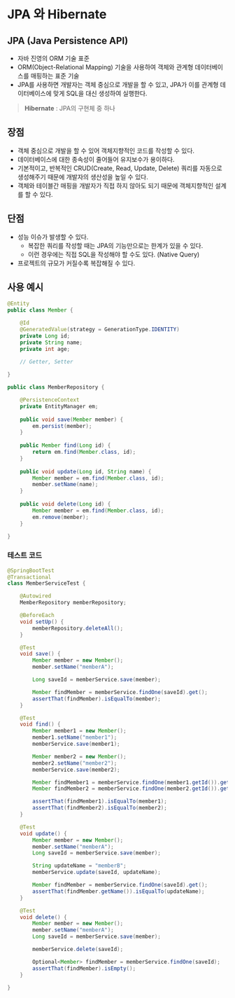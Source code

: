 # JPA 와 Hibernate

## JPA (Java Persistence API)
- 자바 진영의 ORM 기술 표준
- ORM(Object-Relational Mapping) 기술을 사용하여 객체와 관계형 데이터베이스를 매핑하는 표준 기술
- JPA를 사용하면 개발자는 객체 중심으로 개발을 할 수 있고, JPA가 이를 관계형 데이터베이스에 맞게 SQL을 대신 생성하여 실행한다.

> **Hibernate** : JPA의 구현체 중 하나

## 장점
- 객체 중심으로 개발을 할 수 있어 객체지향적인 코드를 작성할 수 있다.
- 데이터베이스에 대한 종속성이 줄어들어 유지보수가 용이하다.
- 기본적이고, 반복적인 CRUD(Create, Read, Update, Delete) 쿼리를 자동으로 생성해주기 때문에 개발자의 생산성을 높일 수 있다.
- 객체와 테이블간 매핑을 개발자가 직접 하지 않아도 되기 때문에 객체지향적인 설계를 할 수 있다.

## 단점
- 성능 이슈가 발생할 수 있다.
    - 복잡한 쿼리를 작성할 때는 JPA의 기능만으로는 한계가 있을 수 있다.
    - 이런 경우에는 직접 SQL을 작성해야 할 수도 있다. (Native Query)
- 프로젝트의 규모가 커질수록 복잡해질 수 있다.

## 사용 예시
```java
@Entity
public class Member {

    @Id
    @GeneratedValue(strategy = GenerationType.IDENTITY)
    private Long id;
    private String name;
    private int age;
    
    // Getter, Setter

}
```

```java
public class MemberRepository {

    @PersistenceContext
    private EntityManager em;
    
    public void save(Member member) {
        em.persist(member);
    }
    
    public Member find(Long id) {
        return em.find(Member.class, id);
    }
    
    public void update(Long id, String name) {
        Member member = em.find(Member.class, id);
        member.setName(name);
    }
    
    public void delete(Long id) {
        Member member = em.find(Member.class, id);
        em.remove(member);
    }

}
```

### 테스트 코드
```java
@SpringBootTest
@Transactional
class MemberServiceTest {

    @Autowired
    MemberRepository memberRepository;

    @BeforeEach
    void setUp() {
        memberRepository.deleteAll();
    }

    @Test
    void save() {
        Member member = new Member();
        member.setName("memberA");

        Long saveId = memberService.save(member);

        Member findMember = memberService.findOne(saveId).get();
        assertThat(findMember).isEqualTo(member);
    }

    @Test
    void find() {
        Member member1 = new Member();
        member1.setName("member1");
        memberService.save(member1);

        Member member2 = new Member();
        member2.setName("member2");
        memberService.save(member2);

        Member findMember1 = memberService.findOne(member1.getId()).get();
        Member findMember2 = memberService.findOne(member2.getId()).get();

        assertThat(findMember1).isEqualTo(member1);
        assertThat(findMember2).isEqualTo(member2);
    }

    @Test
    void update() {
        Member member = new Member();
        member.setName("memberA");
        Long saveId = memberService.save(member);

        String updateName = "memberB";
        memberService.update(saveId, updateName);

        Member findMember = memberService.findOne(saveId).get();
        assertThat(findMember.getName()).isEqualTo(updateName);
    }

    @Test
    void delete() {
        Member member = new Member();
        member.setName("memberA");
        Long saveId = memberService.save(member);

        memberService.delete(saveId);

        Optional<Member> findMember = memberService.findOne(saveId);
        assertThat(findMember).isEmpty();
    }

}
```

